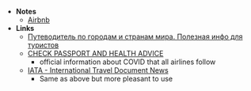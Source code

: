- **Notes**
	- [Airbnb](Airbnb.md)
- **Links**
	- [Путеводитель по городам и странам мира. Полезная инфо для туристов](https://www.easytravel.guru)
	- [CHECK PASSPORT AND HEALTH ADVICE](https://www.timaticweb2.com/integration/external.php)
		- official information about COVID that all airlines follow
	- [IATA - International Travel Document News](https://www.iatatravelcentre.com/world.php)
		- Same as above but more pleasant to use